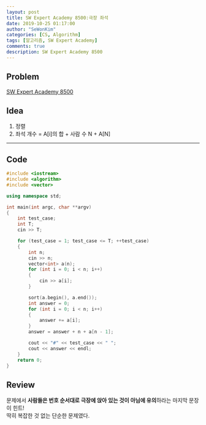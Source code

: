 ```yaml
---
layout: post
title: SW Expert Academy 8500:극장 좌석
date: 2019-10-25 01:17:00
author: "SeWonKim"
categories: [CS, Algorithm]
tags: [알고리즘, SW Expert Academy]
comments: true
description: SW Expert Academy 8500
---
```


## Problem

[SW Expert Academy 8500](https://swexpertacademy.com/main/code/problem/problemDetail.do?contestProbId=AWz5yIfq74QDFARQ&categoryId=AWz5yIfq74QDFARQ&categoryType=CODE)


## Idea

1. 정렬
2. 좌석 개수 = A[i]의 합 + 사람 수 N + A[N]

---

## Code

```cpp
#include <iostream>
#include <algorithm>
#include <vector>

using namespace std;

int main(int argc, char **argv)
{
    int test_case;
    int T;
    cin >> T;

    for (test_case = 1; test_case <= T; ++test_case)
    {
        int n;
        cin >> n;
        vector<int> a(n);
        for (int i = 0; i < n; i++)
        {
            cin >> a[i];
        }

        sort(a.begin(), a.end());
        int answer = 0;
        for (int i = 0; i < n; i++)
        {
            answer += a[i];
        }
        answer = answer + n + a[n - 1];

        cout << "#" << test_case << " ";
        cout << answer << endl;
    }
    return 0;
}
```

## Review

문제에서 **사람들은 번호 순서대로 극장에 앉아 있는 것이 아님에 유의**하라는 마지막 문장이 힌트!    
딱히 복잡한 것 없는 단순한 문제였다.
